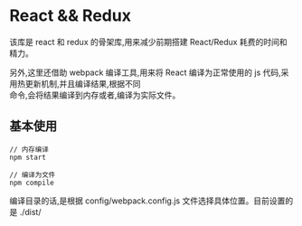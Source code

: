 # React && Redux

该库是 react 和 redux 的骨架库,用来减少前期搭建 React/Redux 耗费的时间和精力。

另外,这里还借助 webpack 编译工具,用来将 React 编译为正常使用的 js 代码,采用热更新机制,并且编译结果,根据不同 \
命令,会将结果编译到内存或者,编译为实际文件。

## 基本使用

```
// 内存编译
npm start

// 编译为文件
npm compile
```

编译目录的话,是根据 config/webpack.config.js 文件选择具体位置。目前设置的是 ./dist/
